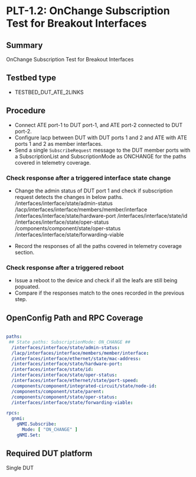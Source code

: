 # PLT-1.2: OnChange Subscription Test for Breakout Interfaces

## Summary

OnChange Subscription Test for Breakout Interfaces

## Testbed type

*  TESTBED_DUT_ATE_2LINKS

## Procedure

* Connect ATE port-1 to DUT port-1, and ATE port-2 connected to DUT port-2.
* Configure lacp between DUT with DUT ports 1 and 2 and ATE with ATE ports 1 and 2 as member interfaces.
* Send a single `SubscribeRequest` message to the DUT member ports with a SubscriptionList and SubscriptionMode as ONCHANGE for the paths covered in telemetry coverage.

### Check response after a triggered interface state change

  * Change the admin status of DUT port 1 and check if subscription request detects the changes in below paths.
    /interfaces/interface/state/admin-status
    /lacp/interfaces/interface/members/member/interface
    /interfaces/interface/state/hardware-port
    /interfaces/interface/state/id
    /interfaces/interface/state/oper-status
    /components/component/state/oper-status
    /interfaces/interface/state/forwarding-viable
  
  * Record the responses of all the paths covered in telemetry coverage section. 


### Check response after a triggered reboot

  * Issue a reboot to the device and check if all the leafs are still being popuated.
  * Compare if the responses match to the ones recorded in the previous step. 
 
## OpenConfig Path and RPC Coverage

```yaml

paths:
 ## State paths: SubscriptionMode: ON_CHANGE ##
  /interfaces/interface/state/admin-status:
  /lacp/interfaces/interface/members/member/interface:
  /interfaces/interface/ethernet/state/mac-address:
  /interfaces/interface/state/hardware-port:
  /interfaces/interface/state/id:
  /interfaces/interface/state/oper-status:
  /interfaces/interface/ethernet/state/port-speed:
  /components/component/integrated-circuit/state/node-id:
  /components/component/state/parent:
  /components/component/state/oper-status:
  /interfaces/interface/state/forwarding-viable:

rpcs:
  gnmi:
    gNMI.Subscribe:
      Mode: [ "ON_CHANGE" ]
    gNMI.Set:
```
## Required DUT platform
Single DUT
